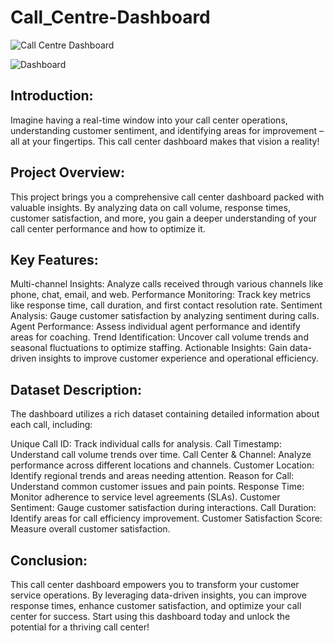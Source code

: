 # Call_Centre-Dashboard

![Call Centre Dashboard](https://github.com/wajeeha58/Call_Centre-Dashboard/assets/131583709/2df29331-2a20-44c9-b61e-0667a21dd61d)

![Dashboard](https://github.com/wajeeha58/Call_Centre-Dashboard/assets/131583709/360b1300-1fbd-441a-84ac-317f52cfdbc9)

## Introduction:

Imagine having a real-time window into your call center operations, understanding customer sentiment, and identifying areas for improvement – all at your fingertips. This call center dashboard makes that vision a reality!

## Project Overview:

This project brings you a comprehensive call center dashboard packed with valuable insights. By analyzing data on call volume, response times, customer satisfaction, and more, you gain a deeper understanding of your call center performance and how to optimize it.

## Key Features:

Multi-channel Insights: Analyze calls received through various channels like phone, chat, email, and web.
Performance Monitoring: Track key metrics like response time, call duration, and first contact resolution rate.
Sentiment Analysis: Gauge customer satisfaction by analyzing sentiment during calls.
Agent Performance: Assess individual agent performance and identify areas for coaching.
Trend Identification: Uncover call volume trends and seasonal fluctuations to optimize staffing.
Actionable Insights: Gain data-driven insights to improve customer experience and operational efficiency.

## Dataset Description:

The dashboard utilizes a rich dataset containing detailed information about each call, including:

Unique Call ID: Track individual calls for analysis.
Call Timestamp: Understand call volume trends over time.
Call Center & Channel: Analyze performance across different locations and channels.
Customer Location: Identify regional trends and areas needing attention.
Reason for Call: Understand common customer issues and pain points.
Response Time: Monitor adherence to service level agreements (SLAs).
Customer Sentiment: Gauge customer satisfaction during interactions.
Call Duration: Identify areas for call efficiency improvement.
Customer Satisfaction Score: Measure overall customer satisfaction.

## Conclusion:

This call center dashboard empowers you to transform your customer service operations. By leveraging data-driven insights, you can improve response times, enhance customer satisfaction, and optimize your call center for success. Start using this dashboard today and unlock the potential for a thriving call center!
